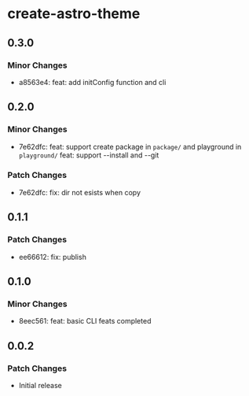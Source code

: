 # create-astro-theme

## 0.3.0

### Minor Changes

- a8563e4: feat: add initConfig function and cli

## 0.2.0

### Minor Changes

- 7e62dfc: feat: support create package in `package/` and playground in `playground/`
  feat: support --install and --git

### Patch Changes

- 7e62dfc: fix: dir not esists when copy

## 0.1.1

### Patch Changes

- ee66612: fix: publish

## 0.1.0

### Minor Changes

- 8eec561: feat: basic CLI feats completed

## 0.0.2

### Patch Changes

- Initial release
